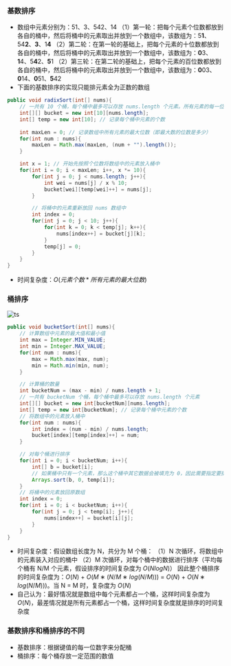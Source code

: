 

### 基数排序
* 数组中元素分别为：51、3、542、14
（1）第一轮：把每个元素个位数都放到各自的桶中，然后将桶中的元素取出并放到一个数组中，该数组为：5**1**、54**2**、**3**、1**4**
（2）第二轮：在第一轮的基础上，把每个元素的十位数都放到各自的桶中，然后将桶中的元素取出并放到一个数组中，该数组为：**0**3、**1**4、5**4**2、**5**1
（2）第三轮：在第二轮的基础上，把每个元素的百位数都放到各自的桶中，然后将桶中的元素取出并放到一个数组中，该数组为：**0**03、**0**14、**0**51、**5**42
* 下面的基数排序的实现只能排元素全为正数的数组

```java
public void radixSort(int[] nums){
    // 一共有 10 个桶，每个桶中最多可以存放 nums.length 个元素。所有元素的每一位上数的范围都在 0~9 之间（比如个位数的范围是在 0~9 之间），因此一共需要 10 个桶
    int[][] bucket = new int[10][nums.length];
    int[] temp = new int[10]; // 记录每个桶中元素的个数
        
    int maxLen = 0; // 记录数组中所有元素的最大位数（即最大数的位数是多少）
    for(int num : nums){
        maxLen = Math.max(maxLen, (num + "").length());
    }

    int x = 1; // 开始先按照个位数将数组中的元素放入桶中
    for(int i = 0; i < maxLen; i++, x *= 10){
        for(int j = 0; j < nums.length; j++){
            int wei = nums[j] / x % 10;
            bucket[wei][temp[wei]++] = nums[j];
        }

        // 将桶中的元素重新放回 nums 数组中
        int index = 0;
        for(int j = 0; j < 10; j++){
            for(int k = 0; k < temp[j]; k++){
                nums[index++] = bucket[j][k];
            }
            temp[j] = 0;
        }
    }
}
```
* 时间复杂度：$O(元素个数 * 所有元素的最大位数)$
### 桶排序
![ts](https://img-blog.csdnimg.cn/ecc197b1c82b49fe8b652de20c821c29.png?x-oss-process=imagewatermark,type_d3F5LXplbmhlaQ,shadow_50,text_Q1NETiBA5bSU5rOi5rOi5ZWK,size_20,color_FFFFFF,t_70,g_se,x_16)
```java
public void bucketSort(int[] nums){
    // 计算数组中元素的最大值和最小值
    int max = Integer.MIN_VALUE;
    int min = Integer.MAX_VALUE;
    for(int num : nums){
        max = Math.max(max, num);
        min = Math.min(min, num);
    }

    // 计算桶的数量
    int bucketNum = (max - min) / nums.length + 1;
    // 一共有 bucketNum 个桶，每个桶中最多可以存放 nums.length 个元素
    int[][] bucket = new int[bucketNum][nums.length];
    int[] temp = new int[bucketNum]; // 记录每个桶中元素的个数
    // 将数组中的元素放入桶中
    for(int num : nums){
        int index = (num - min) / nums.length;
        bucket[index][temp[index]++] = num;
    }

    // 对每个桶进行排序
    for(int i = 0; i < bucketNum; i++){
        int[] b = bucket[i];
        // 如果桶中只有一个元素，那么这个桶中其它数据会被填充为 0，因此需要指定要排序的范围
        Arrays.sort(b, 0, temp[i]);
    }
    // 将桶中的元素放回原数组
    int index = 0;
    for(int i = 0; i < bucketNum; i++){
        for(int j = 0; j < temp[i]; j++){
            nums[index++] = bucket[i][j];
        }
    }
}
```
* 时间复杂度：假设数组长度为 N，共分为 M 个桶：
（1）N 次循环，将数组中的元素装入对应的桶中
（2）M 次循环，对每个桶中的数据进行排序（平均每个桶有 N/M 个元素，假设排序的时间复杂度为 $O(NlogN)$）
因此整个桶排序的时间复杂度为：$O(N)$ + $O(M ∗ (N / M ∗ log(N / M)))$ = $O(N)$ + $O(N ∗ log(N / M)))$。当 N = M 时，复杂度为 $O(N)$
* 自己认为：最好情况就是数组中每个元素都占一个桶，这样时间复杂度为 $O(N)$，最差情况就是所有元素都占一个桶，这样时间复杂度就是排序的时间复杂度
### 基数排序和桶排序的不同
* 基数排序：根据键值的每一位数字来分配桶
* 桶排序：每个桶存放一定范围的数值
